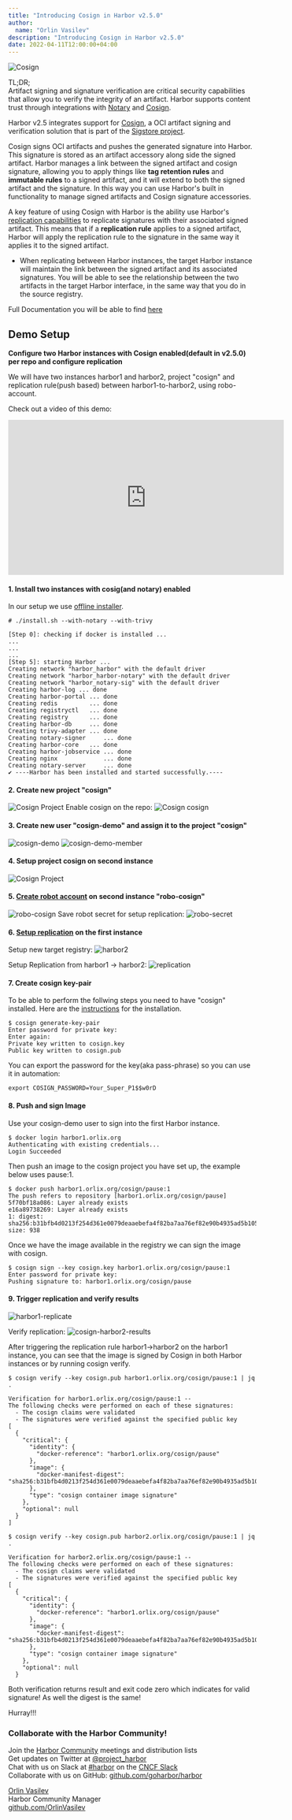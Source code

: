 ```yaml
---
title: "Introducing Cosign in Harbor v2.5.0"
author:
  name: "Orlin Vasilev"
description: "Introducing Cosign in Harbor v2.5.0"
date: 2022-04-11T12:00:00+04:00
---
```

![Cosign](https://raw.githubusercontent.com/sigstore/cosign/main/images/logo.svg)

TL;DR;  
Artifact signing and signature verification are critical security capabilities that allow you to verify the integrity of an artifact. Harbor supports content trust through integrations with [Notary](https://github.com/notaryproject/notary) and [Cosign](https://github.com/sigstore/cosign).  

Harbor v2.5 integrates support for [Cosign](https://github.com/sigstore/cosign), a OCI artifact signing and verification solution that is part of the [Sigstore project](https://github.com/sigstore).

Cosign signs OCI artifacts and pushes the generated signature into Harbor. This signature is stored as an artifact accessory along side the signed artifact. Harbor manages a link between the signed artifact and cosign signature, allowing you to apply things like **tag retention rules** and **immutable rules** to a signed artifact, and it will extend to both the signed artifact and the signature. In this way you can use Harbor's built in functionality to manage signed artifacts and Cosign signature accessories.

A key feature of using Cosign with Harbor is the ability use Harbor's [replication capabilities](https://goharbor.io/docs/2.5.0/administration/configuring-replication/) to replicate signatures with their associated signed artifact. This means that if a **replication rule** applies to a signed artifact, Harbor will apply the replication rule to the signature in the same way it applies it to the signed artifact.

* When replicating between Harbor instances, the target Harbor instance will maintain the link between the signed artifact and its associated signatures. You will be able to see the relationship between the two artifacts in the target Harbor interface, in the same way that you do in the source registry.

Full Documentation you will be able to find [here](https://goharbor.io/docs/2.5.0/working-with-projects/working-with-images/sign-images/)

## Demo Setup 
**Configure two Harbor instances with Cosign enabled(default in v2.5.0) per repo and configure replication**

We will have two instances harbor1 and harbor2, project "cosign" and replication rule(push based) between harbor1-to-harbor2, using robo-account.  

Check out a video of this demo:
<iframe width="560" height="315" src="https://www.youtube.com/embed/u8nxky-6Q9c" title="YouTube video player" frameborder="0" allow="accelerometer; autoplay; clipboard-write; encrypted-media; gyroscope; picture-in-picture" allowfullscreen></iframe>  

#### 1. Install two instances with cosig(and notary) enabled
   In our setup we use [offline installer](https://goharbor.io/docs/2.5.0/install-config/download-installer/).

```
# ./install.sh --with-notary --with-trivy

[Step 0]: checking if docker is installed ...
...
...
...
[Step 5]: starting Harbor ...
Creating network "harbor_harbor" with the default driver
Creating network "harbor_harbor-notary" with the default driver
Creating network "harbor_notary-sig" with the default driver
Creating harbor-log ... done
Creating harbor-portal ... done
Creating redis         ... done
Creating registryctl   ... done
Creating registry      ... done
Creating harbor-db     ... done
Creating trivy-adapter ... done
Creating notary-signer     ... done
Creating harbor-core   ... done
Creating harbor-jobservice ... done
Creating nginx             ... done
Creating notary-server     ... done
✔ ----Harbor has been installed and started successfully.----
```

#### 2. Create new project "cosign"
![Cosign Project](../img/cosign/cosign-project.png)
Enable cosign on the repo:
![Cosign cosign](../img/cosign/cosign-cosign.png)

#### 3. Create new user "cosign-demo" and assign it to the project "cosign"
![cosign-demo](../img/cosign/cosign-user.png)
![cosign-demo-member](../img/cosign/cosign-member.png)

#### 4. Setup project cosign on second instance
![Cosign Project](../img/cosign/cosign-project.png)

#### 5. [Create robot account](https://goharbor.io/docs/2.5.0/administration/robot-accounts/) on second instance "robo-cosign"
![robo-cosign](../img/cosign/cosign-robot.png)
Save robot secret for setup replication:
![robo-secret](../img/cosign/cosign-robo-secret.png)
#### 6. [Setup replication](https://goharbor.io/docs/2.5.0/administration/configuring-replication/) on the first instance
Setup new target registry:
![harbor2](../img/cosign/cosign-harbor2.png)

Setup Replication from harbor1 -> harbor2:
![replication](../img/cosign/cosign-replication.png)

#### 7. Create cosign key-pair
To be able to perform the follwing steps you need to have "cosign" installed.
Here are the [instructions](https://docs.sigstore.dev/cosign/installation/) for the installation.  

```
$ cosign generate-key-pair
Enter password for private key:
Enter again:
Private key written to cosign.key
Public key written to cosign.pub
```

You can export the password for the key(aka pass-phrase) so you can use it in automation:
```
export COSIGN_PASSWORD=Your_Super_P1$$w0rD
```

#### 8. Push and sign Image
Use your cosign-demo user to sign into the first Harbor instance.  

```
$ docker login harbor1.orlix.org
Authenticating with existing credentials...
Login Succeeded
```
Then push an image to the cosign project you have set up, the example below uses pause:1.
```
$ docker push harbor1.orlix.org/cosign/pause:1
The push refers to repository [harbor1.orlix.org/cosign/pause]
5f70bf18a086: Layer already exists
e16a89738269: Layer already exists
1: digest: sha256:b31bfb4d0213f254d361e0079deaaebefa4f82ba7aa76ef82e90b4935ad5b105 size: 938
```

Once we have the image available in the registry we can sign the image with cosign.
```
$ cosign sign --key cosign.key harbor1.orlix.org/cosign/pause:1
Enter password for private key:
Pushing signature to: harbor1.orlix.org/cosign/pause
```

#### 9. Trigger replication and verify results
![harbor1-replicate](../img/cosign/cosign-replicate.png)

Verify replication:
![cosign-harbor2-results](../img/cosign/cosign-harbor2-results.png)

After triggering the replication rule harbor1->harbor2 on the harbor1 instance, you can see that the image is signed by Cosign in both Harbor instances or by running cosign verify.
```
$ cosign verify --key cosign.pub harbor1.orlix.org/cosign/pause:1 | jq .

Verification for harbor1.orlix.org/cosign/pause:1 --
The following checks were performed on each of these signatures:
  - The cosign claims were validated
  - The signatures were verified against the specified public key
[
  {
    "critical": {
      "identity": {
        "docker-reference": "harbor1.orlix.org/cosign/pause"
      },
      "image": {
        "docker-manifest-digest": "sha256:b31bfb4d0213f254d361e0079deaaebefa4f82ba7aa76ef82e90b4935ad5b105"
      },
      "type": "cosign container image signature"
    },
    "optional": null
  }
]

$ cosign verify --key cosign.pub harbor2.orlix.org/cosign/pause:1 | jq .

Verification for harbor2.orlix.org/cosign/pause:1 --
The following checks were performed on each of these signatures:
  - The cosign claims were validated
  - The signatures were verified against the specified public key
[
  {
    "critical": {
      "identity": {
        "docker-reference": "harbor1.orlix.org/cosign/pause"
      },
      "image": {
        "docker-manifest-digest": "sha256:b31bfb4d0213f254d361e0079deaaebefa4f82ba7aa76ef82e90b4935ad5b105"
      },
      "type": "cosign container image signature"
    },
    "optional": null
  }
```

Both verification returns result and exit code zero which indicates for valid signature!
As well the digest is the same! 

Hurray!!!  

### Collaborate with the Harbor Community!  

Join the [Harbor Community][community] meetings and distribution lists  
Get updates on Twitter at [@project_harbor][twitter]  
Chat with us on Slack at [#harbor][users-slack] on the [CNCF Slack][cncf-slack]  
Collaborate with us on GitHub: [github.com/goharbor/harbor](https://github.com/goharbor/harbor)  



[Orlin Vasilev](https://twitter.com/OrlinVasilev)  
Harbor Community Manager  
[github.com/OrlinVasilev](https://github.com/OrlinVasilev)  

[community]: https://goharbor.io/community/
[users-slack]: https://cloud-native.slack.com/archives/CC1E09J6S
[cncf-slack]: https://slack.cncf.io
[twitter]: https://twitter.com/project_harbor

